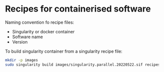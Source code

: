 # Recipes for containerised software

Naming convention fo recipe files:

- Singularity or docker container
- Software name
- Version

To build singularity container from a singularity recipe file:

```bash
mkdir -p images
sudo singularity build images/singularity.parallel.20220522.sif recipes/singularity.parallel.20220522
```


